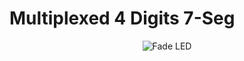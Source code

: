 # Multiplexed 4 Digits 7-Seg




<div align="center"> 
  <img src="https://camo.githubusercontent.com/59f9f3546374c295f606cd1fa63dc03e16c4ead47afc6b161f8d4898793d515a/68747470733a2f2f6d656469612e67697068792e636f6d2f6d656469612f76312e59326c6b505463354d4749334e6a4578656d4a714f47707a4d54527361487034597a427964546c794d44523265486c6962446b324f5864695a58566b4f475677656d4e6863795a6c634431324d563970626e526c636d35686246396e61575a66596e6c666157516d593351395a772f557377365a505179375135394774594f79572f67697068792e676966" alt="Fade LED">
</div>

